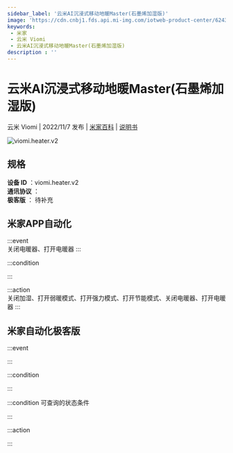 ```yaml
---
sidebar_label: '云米AI沉浸式移动地暖Master(石墨烯加湿版)'
image: 'https://cdn.cnbj1.fds.api.mi-img.com/iotweb-product-center/62434bb38f9bfea3ad7995ef043d671b_1666669074740.png?GalaxyAccessKeyId=AKVGLQWBOVIRQ3XLEW&Expires=9223372036854775807&Signature=ben7IvL5SkDyWq0xs7YmTo4vygA='
keywords: 
 - 米家
 - 云米 Viomi
 - 云米AI沉浸式移动地暖Master(石墨烯加湿版)
description : ''
---
```

# 云米AI沉浸式移动地暖Master(石墨烯加湿版)

云米 Viomi | 2022/11/7 发布 | [米家百科](https://home.mi.com/webapp/content/baike/product/index.html?model=viomi.heater.v2) | [说明书](https://home.mi.com/views/introduction.html?model=viomi.heater.v2&region=cn)

![viomi.heater.v2](https://cdn.cnbj1.fds.api.mi-img.com/iotweb-product-center/62434bb38f9bfea3ad7995ef043d671b_1666669074740.png?GalaxyAccessKeyId=AKVGLQWBOVIRQ3XLEW&Expires=9223372036854775807&Signature=ben7IvL5SkDyWq0xs7YmTo4vygA=)

## 规格  
> 
**设备 ID** ：viomi.heater.v2  
**通讯协议** ：  
**极客版**  ： 待补充 


## 米家APP自动化  

:::event  
关闭电暖器、打开电暖器
:::

:::condition  

:::

:::action   
关闭加湿、打开弱暖模式、打开强力模式、打开节能模式、关闭电暖器、打开电暖器
:::

## 米家自动化极客版  

:::event  

:::

:::condition  

:::

:::condition 可查询的状态条件  

:::

:::action  

:::

        
